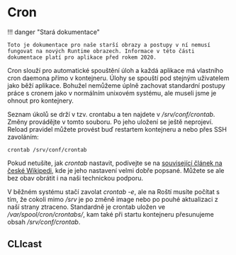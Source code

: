 # Cron

!!! danger "Stará dokumentace"

    Toto je dokumentace pro naše starší obrazy a postupy v ní nemusí fungovat na nových Runtime obrazech. Informace v této části dokumentace platí pro aplikace před rokem 2020.

Cron slouží pro automatické spouštění úloh a každá aplikace má vlastního cron daemona přímo v kontejneru. Úlohy se spouští pod stejným uživatelem jako běží aplikace. Bohužel nemůžeme úplně zachovat standardní postupy práce s cronem jako v normálním unixovém systému, ale museli jsme je ohnout pro kontejnery.

Seznam úkolů se drží v tzv. crontabu a ten najdete v */srv/conf/crontab*. Změny provádějte v tomto souboru. Po jeho uložení se ještě neprojeví. Reload pravidel můžete provést buď restartem kontejneru a nebo přes SSH zavoláním:

```crontab /srv/conf/crontab```

Pokud netušíte, jak *crontab* nastavit, podívejte se na [související článek na české Wikipedi](http://cs.wikipedia.org/wiki/Cron), kde je jeho nastavení velmi dobře popsané. Můžete se ale bez obav obrátit i na naši technickou podporu.

V běžném systému stačí zavolat *crontab -e*, ale na Roští musíte počítat s tím, že cokoli mimo */srv* je po změně image nebo po pouhé aktualizaci z naší strany ztraceno. Standardně je crontab uložen ve */var/spool/cron/crontabs/*, kam také při startu kontejneru přesunujeme obsah */srv/conf/crontab*.

## CLIcast

<script type="text/javascript" src="https://asciinema.org/a/6t1rutdek6wyacktz8ffm6jfr.js" id="asciicast-6t1rutdek6wyacktz8ffm6jfr" async></script>
